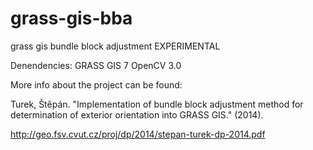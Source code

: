 grass-gis-bba
=============

grass gis bundle block adjustment EXPERIMENTAL

Denendencies:
GRASS GIS 7
OpenCV 3.0



More info about the project can be found:

Turek, Štěpán. "Implementation of bundle block adjustment method for determination
of exterior orientation into GRASS GIS." (2014).

http://geo.fsv.cvut.cz/proj/dp/2014/stepan-turek-dp-2014.pdf
